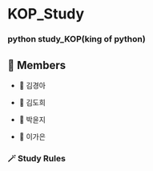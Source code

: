 # KOP_Study

### python study_KOP(king of python)



👑 Members
-----------



- 🐣 김경아
  

- 🐣 김도희


- 🐣 박윤지


- 🐣 이가은





### 🪄 Study Rules
